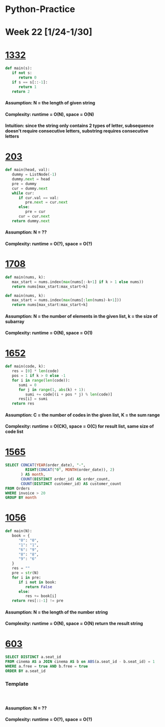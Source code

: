 # Python-Practice

# Week 22 [1/24-1/30]

# [1332](https://leetcode.com/problems/remove-palindromic-subsequences/)
```python
def main(s):
   if not s:
      return 0
   if s == s[::-1]:
      return 1
   return 2
```
#### Assumption: N = the length of given string
#### Complexity: runtime = O(N), space = O(N)
#### Intuition: since the string only contains 2 types of letter, subsequence doesn't require consecutive letters, substring requires consecutive letters

# [203](https://leetcode.com/problems/remove-linked-list-elements/)
```python
def main(head, val):
   dummy = ListNode(-1)
   dummy.next = head
   pre = dummy
   cur = dummy.next
   while cur:
      if cur.val == val:
         pre.next = cur.next
      else:
         pre = cur
      cur = cur.next
   return dummy.next
```
#### Assumption: N = ??
#### Complexity: runtime = O(?), space = O(?)

# [1708](https://leetcode.com/problems/largest-subarray-length-k/)
```python
def main(nums, k):
   max_start = nums.index(max(nums[:-k+1] if k > 1 else nums))
   return nums[max_start:max_start+k]
```
```python
def main(nums, k):
   max_start = nums.index(max(nums[:len(nums)-k+1]))
   return nums[max_start:max_start+k]
```
#### Assumption: N = the number of elements in the given list, k = the size of subarray
#### Complexity: runtime = O(N), space = O(1)

# [1652](https://leetcode.com/problems/defuse-the-bomb/)
```python
def main(code, k):
   res = [0] * len(code)
   pos = 1 if k > 0 else -1
   for i in range(len(code)):
      sumi = 0
      for j in range(1, abs(k) + 1):
         sumi += code[(i + pos * j) % len(code)]
      res[i] = sumi
   return res
```
#### Assumption: C = the number of codes in the given list, K = the sum range 
#### Complexity: runtime = O(CK), space = O(C) for result list, same size of code list

# [1565](https://leetcode.com/problems/unique-orders-and-customers-per-month/submissions/)
```sql
SELECT CONCAT(YEAR(order_date), "-",
         RIGHT(CONCAT("0", MONTH(order_date)), 2)
       ) AS month,
       COUNT(DISTINCT order_id) AS order_count,
       COUNT(DISTINCT customer_id) AS customer_count
FROM Orders
WHERE invoice > 20
GROUP BY month
```

# [1056](https://leetcode.com/problems/confusing-number/)
```python
def main(N):
   book = {
      "0": "0",
      "1": "1",
      "6": "9",
      "8": "8",
      "9": "6"
   }
   res = ""
   pre = str(N)
   for i in pre:
      if i not in book:
         return False
      else:
         res += book[i]
   return res[::-1] != pre
```
#### Assumption: N = the length of the number string
#### Complexity: runtime = O(N), space = O(N) return the result string

# [603](https://leetcode.com/problems/consecutive-available-seats/)
```sql
SELECT DISTINCT a.seat_id
FROM cinema AS a JOIN cinema AS b on ABS(a.seat_id - b.seat_id) = 1
WHERE a.free = true AND b.free = true
ORDER BY a.seat_id
```

### Template
# []()
```python
```
#### Assumption: N = ??
#### Complexity: runtime = O(?), space = O(?)